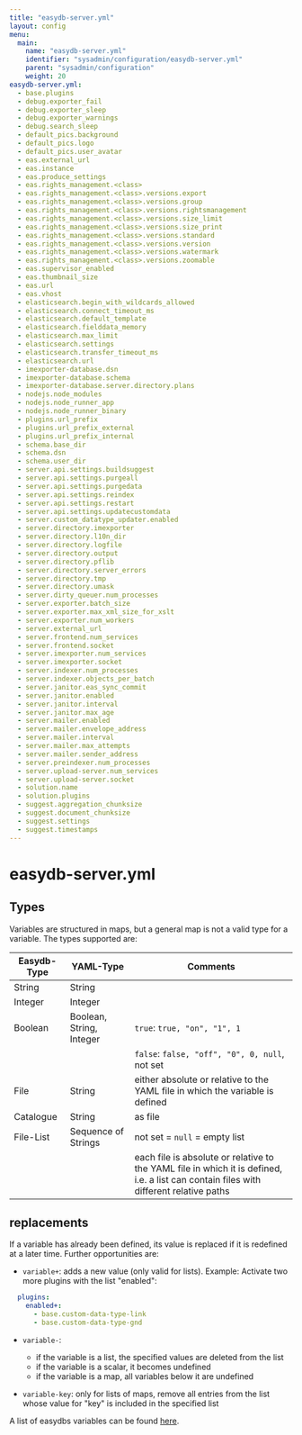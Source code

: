 ```yaml
---
title: "easydb-server.yml"
layout: config
menu:
  main:
    name: "easydb-server.yml"
    identifier: "sysadmin/configuration/easydb-server.yml"
    parent: "sysadmin/configuration"
    weight: 20
easydb-server.yml:
  - base.plugins
  - debug.exporter_fail
  - debug.exporter_sleep
  - debug.exporter_warnings
  - debug.search_sleep
  - default_pics.background
  - default_pics.logo
  - default_pics.user_avatar
  - eas.external_url
  - eas.instance
  - eas.produce_settings
  - eas.rights_management.<class>
  - eas.rights_management.<class>.versions.export
  - eas.rights_management.<class>.versions.group
  - eas.rights_management.<class>.versions.rightsmanagement
  - eas.rights_management.<class>.versions.size_limit
  - eas.rights_management.<class>.versions.size_print
  - eas.rights_management.<class>.versions.standard
  - eas.rights_management.<class>.versions.version
  - eas.rights_management.<class>.versions.watermark
  - eas.rights_management.<class>.versions.zoomable
  - eas.supervisor_enabled
  - eas.thumbnail_size
  - eas.url
  - eas.vhost
  - elasticsearch.begin_with_wildcards_allowed
  - elasticsearch.connect_timeout_ms
  - elasticsearch.default_template
  - elasticsearch.fielddata_memory
  - elasticsearch.max_limit
  - elasticsearch.settings
  - elasticsearch.transfer_timeout_ms
  - elasticsearch.url
  - imexporter-database.dsn
  - imexporter-database.schema
  - imexporter-database.server.directory.plans
  - nodejs.node_modules
  - nodejs.node_runner_app
  - nodejs.node_runner_binary
  - plugins.url_prefix
  - plugins.url_prefix_external
  - plugins.url_prefix_internal
  - schema.base_dir
  - schema.dsn
  - schema.user_dir
  - server.api.settings.buildsuggest
  - server.api.settings.purgeall
  - server.api.settings.purgedata
  - server.api.settings.reindex
  - server.api.settings.restart
  - server.api.settings.updatecustomdata
  - server.custom_datatype_updater.enabled
  - server.directory.imexporter
  - server.directory.l10n_dir
  - server.directory.logfile
  - server.directory.output
  - server.directory.pflib
  - server.directory.server_errors
  - server.directory.tmp
  - server.directory.umask
  - server.dirty_queuer.num_processes
  - server.exporter.batch_size
  - server.exporter.max_xml_size_for_xslt
  - server.exporter.num_workers
  - server.external_url
  - server.frontend.num_services
  - server.frontend.socket
  - server.imexporter.num_services
  - server.imexporter.socket
  - server.indexer.num_processes
  - server.indexer.objects_per_batch
  - server.janitor.eas_sync_commit
  - server.janitor.enabled
  - server.janitor.interval
  - server.janitor.max_age
  - server.mailer.enabled
  - server.mailer.envelope_address
  - server.mailer.interval
  - server.mailer.max_attempts
  - server.mailer.sender_address
  - server.preindexer.num_processes
  - server.upload-server.num_services
  - server.upload-server.socket
  - solution.name
  - solution.plugins
  - suggest.aggregation_chunksize
  - suggest.document_chunksize
  - suggest.settings
  - suggest.timestamps
---
```


# easydb-server.yml

## Types

Variables are structured in maps, but a general map is not a valid type for a variable. The types supported are:

| Easydb-Type   | YAML-Type                | Comments |
|---------------|--------------------------|----------|
| String        | String                   | |
| Integer       | Integer                  | |
| Boolean       | Boolean, String, Integer | `true`: `true, "on", "1", 1` |
|               |                          | `false`: `false, "off", "0", 0, null`, not set |
| File          | String                   | either absolute or relative to the YAML file in which the variable is defined |
| Catalogue     | String                   | as file |
| File-List     | Sequence of Strings      | not set = `null` = empty list |
|               |                          | each file is absolute or relative to the YAML file in which it is defined, i.e. a list can contain files with different relative paths |

## replacements

If a variable has already been defined, its value is replaced if it is redefined at a later time. Further opportunities are:

- `variable+`: adds a new value (only valid for lists). Example: Activate two more plugins with the list "enabled":

```yaml
  plugins:
    enabled+:
      - base.custom-data-type-link
      - base.custom-data-type-gnd
```
- `variable-`:
  - if the variable is a list, the specified values are deleted from the list
  - if the variable is a scalar, it becomes undefined
  - if the variable is a map, all variables below it are undefined

- `variable-key`: only for lists of maps, remove all entries from the list whose value for "key" is included in the specified list

A list of easydbs variables can be found [here](available-variables/).